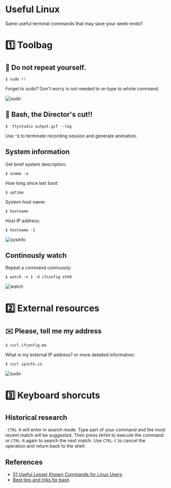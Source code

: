 Useful Linux
============
Same useful terminal commands that may save your week-ends!!

# :one: Toolbag

## :repeat: Do not repeat yourself.

```$ sudo !!```

Forget to sudo? Don't worry is not needed to re-type to whole command.

![sudo](gifs/sudo.gif)




## :movie_camera: Bash, the Director's cut!!

```$  ttystudio output.gif --log```

Use ```^Q``` to terminate recording session and generate animation.

## System information

Get brief system description:

```$ uname -a```

How long since last boot:

```$ uptime```

System host name:

```$ hostname```

Host IP address:

```$ hostname -I```


![sysinfo](gifs/sysinfo.gif)


## Continously watch

Repeat a command coninuosly:

```$ watch -n 1 -d ifconfig eth0```


![watch](gifs/watch.gif)


# :two: External resources

## :envelope: Please, tell me my address

``` $ curl ifconfig.me ```

What is my external IP address? or more detailed information:

``` $ curl ipinfo.io ```

![sudo](gifs/ipinfo.gif)

# :three: Keyboard shorcuts

## Historical research

``` CTRL-R``` will enter in search mode.
Type part of your command and the most recent match will be suggested. Then press ```ENTER``` to execute the command or ```CTRL-R``` again to search the next match.
Use ```CTRL-C``` to cancel the operation and return back to the shell.


## References

* [51 Useful Lesser Known Commands for Linux Users](https://www.tecmint.com/51-useful-lesser-known-commands-for-linux-users/)
* [Best tips and triks for bash](https://linuxacademy.com/blog/linux/tutorial-the-best-tips-tricks-for-bash-explained/)

